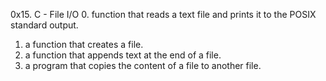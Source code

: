 0x15. C - File I/O
0.  function that reads a text file and prints it to the POSIX standard output.
1.  a function that creates a file.
2. a function that appends text at the end of a file.
3.  a program that copies the content of a file to another file.

